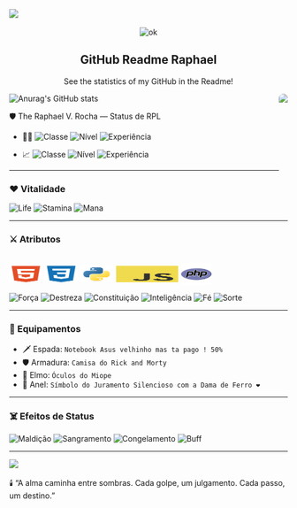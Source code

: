 <img wight=100px src="https://capsule-render.vercel.app/api?type=waving&height=120&color=gradient&section=header&reversal=false"/>
<p align="center">
  <img width="100" height="100" src="https://img.icons8.com/bubbles/100/ok.png" alt="ok"/>
 <h2 align="center">GitHub Readme Raphael</h2>
 <p align="center">See the statistics of my GitHub in the Readme!</p>
</p>
<img align="right" height="180" style="border-radius:50px;" src="https://i.kym-cdn.com/photos/images/original/002/474/406/6d6.gif">


![Anurag's GitHub stats](https://github-readme-stats.vercel.app/api?username=RaphaelVrocha&theme=dark&show_icons=true)

🛡️ The Raphael V. Rocha — Status de RPL

- 🧑‍💻 
![Classe](https://img.shields.io/badge/Classe-Estudante%20Engenharia%20de%20Software-6A5ACD?style=for-the-badge&logo=ghost)
![Nível](https://img.shields.io/badge/Nível-40-blueviolet?style=for-the-badge)
![Experiência](https://img.shields.io/badge/EXP-40%25-yellowgreen?style=for-the-badge)

- 📈 
![Classe](https://img.shields.io/badge/Classe-Formando%20em%20Administração-6A5ACD?style=for-the-badge&logo=ghost)
![Nível](https://img.shields.io/badge/Nível-100-blueviolet?style=for-the-badge)
![Experiência](https://img.shields.io/badge/EXP-99%25-yellowgreen?style=for-the-badge)

---

### ❤️ Vitalidade
![Life](https://img.shields.io/badge/Life-38%2F100-red?style=flat-square)
![Stamina](https://img.shields.io/badge/Stamina-200%2F200-green?style=flat-square)
![Mana](https://img.shields.io/badge/Mana-60%2F120-blue?style=flat-square)

---

### ⚔️ Atributos
<div style="display: inline_block"><br>
  <img align="center" alt="Rafa-Js" height="30" width="60" src="https://raw.githubusercontent.com/devicons/devicon/master/icons/html5/html5-plain.svg">
  <img align="center" alt="Rafa-Ts" height="30" width="60" src="https://raw.githubusercontent.com/devicons/devicon/master/icons/css3/css3-plain.svg">
  <img align="center" alt="Rafa-React" height="30" width="60" src="https://raw.githubusercontent.com/devicons/devicon/master/icons/python/python-original.svg">
  <img align="center" alt="Rafa-HTML" height="30" width="115" src="https://raw.githubusercontent.com/devicons/devicon/master/icons/javascript/javascript-original.svg">
  <img align="center" alt="Rafa-CSS" height="40" width="55" src="https://raw.githubusercontent.com/devicons/devicon/master/icons/php/php-original.svg">
  

![Força](https://img.shields.io/badge/HTML-30-critical?style=flat)
![Destreza](https://img.shields.io/badge/CSS-30-blue?style=flat)
![Constituição](https://img.shields.io/badge/PYTHON-25-yellow?style=flat)
![Inteligência](https://img.shields.io/badge/JAVASCRIPT-20-lightyellow?style=flat)
![Fé](https://img.shields.io/badge/PHP-5-purple?style=flat)
![Sorte](https://img.shields.io/badge/Fé-50-lightgreen?style=flat)

---

### 🧩 Equipamentos
- 🗡️ Espada: `Notebook Asus velhinho mas ta pago ! 50%`
- 🛡️ Armadura: `Camisa do Rick and Morty`
- 👺 Elmo: `Óculos do Miope`
- 💍 Anel: `Símbolo do Juramento Silencioso com a Dama de Ferro ❤️ `

---

### ☠️ Efeitos de Status

![Maldição](https://img.shields.io/badge/Desemprego-100%25-purple?style=flat)
![Sangramento](https://img.shields.io/badge/Falta%20de%20oportunidade-35%25-red?style=flat)
![Congelamento](https://img.shields.io/badge/Idade-38%20-blue?style=flat)
![Buff](https://img.shields.io/badge/Oportunidade%20para%20mostrar%20talentos-bl?style=flat)

---
<div> 

  <a href="https://www.linkedin.com/in/raphael-vieira-da-rocha-360408167" target="_blank"><img src="https://img.shields.io/badge/-LinkedIn-%230077B5?style=for-the-badge&logo=linkedin&logoColor=white" target="_blank"></a> 
  
</div>

🕯️ “A alma caminha entre sombras. Cada golpe, um julgamento. Cada passo, um destino.”
